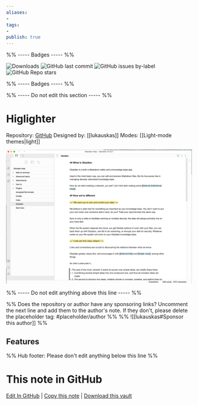 ```yaml
---
aliases:
- 
tags: 
- 
publish: true
---
```


%% ----- Badges ----- %%

![Downloads](https://img.shields.io/badge/downloads-4450-573E7A?style=for-the-badge&logo=)
![GitHub last commit](https://img.shields.io/github/last-commit/lukauskas/obsidian-highlighter-theme?color=573E7A&label=last%20update&logo=github&style=for-the-badge)
![GitHub issues by-label](https://img.shields.io/github/issues/lukauskas/obsidian-highlighter-theme/help%20wanted?color=573E7A&logo=github&style=for-the-badge) 
![GitHub Repo stars](https://img.shields.io/github/stars/lukauskas/obsidian-highlighter-theme?color=573E7A&logo=github&style=for-the-badge)

%% ----- Badges ----- %%

%% ----- Do not edit this section ----- %%

# Higlighter

Repository: [GitHub](https://github.com/lukauskas/obsidian-highlighter-theme)
Designed by: [[lukauskas]]
Modes: [[Light-mode themes|light]]



![screenshot](https://github.com/lukauskas/obsidian-highlighter-theme/raw/HEAD/screenshots/screenshot-themes-panel.png)

%% ----- Do not edit anything above this line ----- %% 

%% Does the repository or author have any sponsoring links? Uncomment the next line and add them to the author's note. If they don't, please delete the placeholder tag: #placeholder/author %%
%% ![[lukauskas#Sponsor this author]] %%


## Features



%% Hub footer: Please don't edit anything below this line %%

# This note in GitHub

<span class="git-footer">[Edit In GitHub](https://github.dev/obsidian-community/obsidian-hub/blob/main/02%20-%20Community%20Expansions/02.05%20All%20Community%20Expansions/Themes/Higlighter.md "git-hub-edit-note") | [Copy this note](https://raw.githubusercontent.com/obsidian-community/obsidian-hub/main/02%20-%20Community%20Expansions/02.05%20All%20Community%20Expansions/Themes/Higlighter.md "git-hub-copy-note") | [Download this vault](https://github.com/obsidian-community/obsidian-hub/archive/refs/heads/main.zip "git-hub-download-vault") </span>
